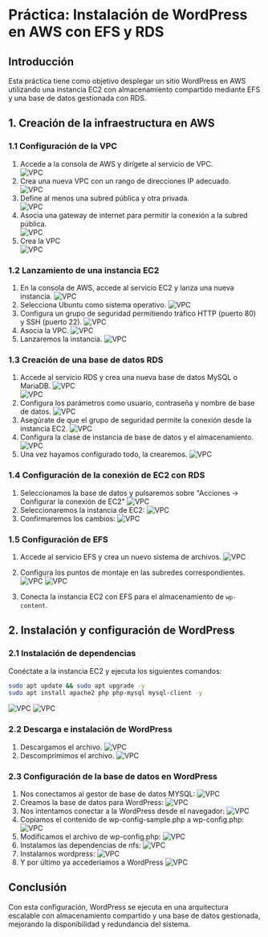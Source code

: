 # Práctica: Instalación de WordPress en AWS con EFS y RDS

## Introducción
Esta práctica tiene como objetivo desplegar un sitio WordPress en AWS utilizando una instancia EC2 con almacenamiento compartido mediante EFS y una base de datos gestionada con RDS.

## 1. Creación de la infraestructura en AWS

### 1.1 Configuración de la VPC
1. Accede a la consola de AWS y dirígete al servicio de VPC. <br>
   ![VPC](.imgs/3.png)<br>
2. Crea una nueva VPC con un rango de direcciones IP adecuado.<br>
      ![VPC](.imgs/6.png)<br>
4. Define al menos una subred pública y otra privada.<br>
      ![VPC](.imgs/7.png)<br>
5. Asocia una gateway de internet para permitir la conexión a la subred pública.<br>
      ![VPC](.imgs/8.png)<br>
6. Crea la VPC<br>
      ![VPC](.imgs/9.png)<br>

### 1.2 Lanzamiento de una instancia EC2
1. En la consola de AWS, accede al servicio EC2 y lanza una nueva instancia.
      ![VPC](.imgs/10.png)<br>
2. Selecciona Ubuntu como sistema operativo.
      ![VPC](.imgs/11.png)<br>
3. Configura un grupo de seguridad permitiendo tráfico HTTP (puerto 80) y SSH (puerto 22).
      ![VPC](.imgs/15.png)<br>
4. Asocia la VPC.
      ![VPC](.imgs/14.png)<br>
5. Lanzaremos la instancia.
      ![VPC](.imgs/16.png)<br>

### 1.3 Creación de una base de datos RDS
1. Accede al servicio RDS y crea una nueva base de datos MySQL o MariaDB.
      ![VPC](.imgs/27.png)<br>
      ![VPC](.imgs/29.png)<br>
3. Configura los parámetros como usuario, contraseña y nombre de base de datos.
      ![VPC](.imgs/31.png)<br>
4. Asegúrate de que el grupo de seguridad permite la conexión desde la instancia EC2.
      ![VPC](.imgs/33.png)<br>
5. Configura la clase de instancia de base de datos y el almacenamiento.
      ![VPC](.imgs/32.png)<br>
6. Una vez hayamos configurado todo, la crearemos.
      ![VPC](.imgs/35.png)<br>

### 1.4 Configuración de la conexión de EC2 con RDS
1. Seleccionamos la base de datos y pulsaremos sobre "Acciones -> Configurar la conexión de EC2"
      ![VPC](.imgs/36.png)
2. Seleccionaremos la instancia de EC2:
      ![VPC](.imgs/37.png)
3. Confirmaremos los cambios:
      ![VPC](.imgs/38.png)

### 1.5 Configuración de EFS
1. Accede al servicio EFS y crea un nuevo sistema de archivos.
      ![VPC](.imgs/39.png)
2. Configura los puntos de montaje en las subredes correspondientes.
      ![VPC](.imgs/41.png)
      ![VPC](.imgs/42.png)
   
4. Conecta la instancia EC2 con EFS para el almacenamiento de `wp-content`.

## 2. Instalación y configuración de WordPress

### 2.1 Instalación de dependencias
Conéctate a la instancia EC2 y ejecuta los siguientes comandos:

```bash
sudo apt update && sudo apt upgrade -y
sudo apt install apache2 php php-mysql mysql-client -y
```
  ![VPC](.imgs/22.png)
  ![VPC](.imgs/23.png)

### 2.2 Descarga e instalación de WordPress
1. Descargamos el archivo.
      ![VPC](.imgs/43.png)
2. Descomprimimos el archivo.
      ![VPC](.imgs/44.png)

### 2.3 Configuración de la base de datos en WordPress
1. Nos conectamos al gestor de base de datos MYSQL:
      ![VPC](.imgs/46.png)
2. Creamos la base de datos para WordPress:
      ![VPC](.imgs/47.png)
3. Nos intentamos conectar a la WordPress desde el navegador:
      ![VPC](.imgs/48.png)
4. Copiamos el contenido de wp-config-sample.php a wp-config.php:
      ![VPC](.imgs/49.png)
5. Modificamos el archivo de wp-config.php:
      ![VPC](.imgs/50.png)
6. Instalamos las dependencias de nfs:
      ![VPC](.imgs/53.png)
7. Instalamos wordpress:
      ![VPC](.imgs/54.png)
8. Y por último ya accederiamos a WordPress
      ![VPC](.imgs/56.png)

## Conclusión
Con esta configuración, WordPress se ejecuta en una arquitectura escalable con almacenamiento compartido y una base de datos gestionada, mejorando la disponibilidad y redundancia del sistema.

